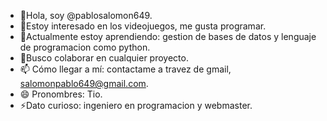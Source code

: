 - 👋Hola, soy @pablosalomon649.
- 👀Estoy interesado en los videojuegos, me gusta programar.
- 🌱Actualmente estoy aprendiendo: gestion de bases de datos y lenguaje de programacion como python.
- 💞️Busco colaborar en cualquier proyecto.
- 📫 Cómo llegar a mí: contactame a travez de gmail, salomonpablo649@gmail.com.
- 😄 Pronombres: Tio.
- ⚡Dato curioso: ingeniero en programacion y webmaster.
<!---
pablosalomon649/pablosalomon649 is a ✨ special ✨ repository because its `README.md` (this file) appears on your GitHub profile.
You can click the Preview link to take a look at your changes.
--->
